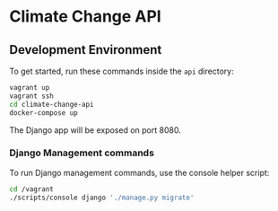 # Climate Change API

## Development Environment

To get started, run these commands inside the `api` directory:

```bash
vagrant up
vagrant ssh
cd climate-change-api
docker-compose up
```

The Django app will be exposed on port 8080.

### Django Management commands

To run Django management commands, use the console helper script:

```bash
cd /vagrant
./scripts/console django './manage.py migrate'
```
